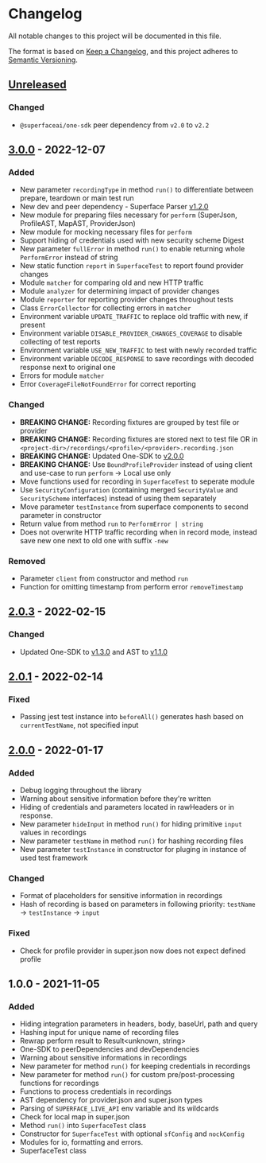 # Changelog

All notable changes to this project will be documented in this file.

The format is based on [Keep a Changelog](https://keepachangelog.com/en/1.0.0/),
and this project adheres to [Semantic Versioning](https://semver.org/spec/v2.0.0.html).

## [Unreleased]
### Changed
- `@superfaceai/one-sdk` peer dependency from `v2.0` to `v2.2`

## [3.0.0] - 2022-12-07
### Added
- New parameter `recordingType` in method `run()` to differentiate between prepare, teardown or main test run
- New dev and peer dependency - Superface Parser [v1.2.0](https://github.com/superfaceai/parser/releases/tag/v1.2.0)
- New module for preparing files necessary for `perform` (SuperJson, ProfileAST, MapAST, ProviderJson)
- New module for mocking necessary files for `perform`
- Support hiding of credentials used with new security scheme Digest
- New parameter `fullError` in method `run()` to enable returning whole `PerformError` instead of string
- New static function `report` in `SuperfaceTest` to report found provider changes
- Module `matcher` for comparing old and new HTTP traffic
- Module `analyzer` for determining impact of provider changes
- Module `reporter` for reporting provider changes throughout tests
- Class `ErrorCollector` for collecting errors in `matcher`
- Environment variable `UPDATE_TRAFFIC` to replace old traffic with new, if present
- Environment variable `DISABLE_PROVIDER_CHANGES_COVERAGE` to disable collecting of test reports
- Environment variable `USE_NEW_TRAFFIC` to test with newly recorded traffic
- Environment variable `DECODE_RESPONSE` to save recordings with decoded response next to original one
- Errors for module `matcher`
- Error `CoverageFileNotFoundError` for correct reporting

### Changed
- **BREAKING CHANGE:** Recording fixtures are grouped by test file or provider
- **BREAKING CHANGE:** Recording fixtures are stored next to test file OR in `<project-dir>/recordings/<profile>/<provider>.recording.json`
- **BREAKING CHANGE:** Updated One-SDK to [v2.0.0](https://github.com/superfaceai/one-sdk-js/releases/tag/v2.0.0)
- **BREAKING CHANGE:** Use `BoundProfileProvider` instead of using client and use-case to run `perform` -> Local use only
- Move functions used for recording in `SuperfaceTest` to seperate module
- Use `SecurityConfiguration` (containing merged `SecurityValue` and `SecurityScheme` interfaces) instead of using them separately
- Move parameter `testInstance` from superface components to second parameter in constructor
- Return value from method `run` to `PerformError | string`
- Does not overwrite HTTP traffic recording when in record mode, instead save new one next to old one with suffix `-new`

### Removed
- Parameter `client` from constructor and method `run`
- Function for omitting timestamp from perform error `removeTimestamp`

## [2.0.3] - 2022-02-15
### Changed
- Updated One-SDK to [v1.3.0](https://github.com/superfaceai/one-sdk-js/releases/tag/v1.3.0) and AST to [v1.1.0](https://github.com/superfaceai/ast-js/releases/tag/v1.1.0)

## [2.0.1] - 2022-02-14
### Fixed
- Passing jest test instance into `beforeAll()` generates hash based on `currentTestName`, not specified input

## [2.0.0] - 2022-01-17
### Added
- Debug logging throughout the library
- Warning about sensitive information before they're written
- Hiding of credentials and parameters located in rawHeaders or in response.
- New parameter `hideInput` in method `run()` for hiding primitive `input` values in recordings
- New parameter `testName` in method `run()` for hashing recording files
- New parameter `testInstance` in constructor for pluging in instance of used test framework

### Changed
- Format of placeholders for sensitive information in recordings
- Hash of recording is based on parameters in following priority: `testName` -> `testInstance` -> `input`

### Fixed
- Check for profile provider in super.json now does not expect defined profile

## 1.0.0 - 2021-11-05
### Added
- Hiding integration parameters in headers, body, baseUrl, path and query
- Hashing input for unique name of recording files
- Rewrap perform result to Result<unknown, string>
- One-SDK to peerDependencies and devDependencies
- Warning about sensitive informations in recordings
- New parameter for method `run()` for keeping credentials in recordings
- New parameter for method `run()` for custom pre/post-processing functions for recordings
- Functions to process credentials in recordings
- AST dependency for provider.json and super.json types
- Parsing of `SUPERFACE_LIVE_API` env variable and its wildcards
- Check for local map in super.json
- Method `run()` into `SuperfaceTest` class
- Constructor for `SuperfaceTest` with optional `sfConfig` and `nockConfig`
- Modules for io, formatting and errors.
- SuperfaceTest class

[Unreleased]: https://github.com/superfaceai/testing/compare/v3.0.0...HEAD
[3.0.0]: https://github.com/superfaceai/testing/compare/v2.0.3...v3.0.0
[2.0.3]: https://github.com/superfaceai/testing/compare/v2.0.1...v2.0.3
[2.0.1]: https://github.com/superfaceai/testing/compare/v2.0.0...v2.0.1
[2.0.0]: https://github.com/superfaceai/testing/compare/v1.0.0...v2.0.0
